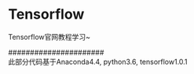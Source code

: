 # Tensorflow
Tensorflow官网教程学习~

######################  
此部分代码基于Anaconda4.4, python3.6,  tensorflow1.0.1
